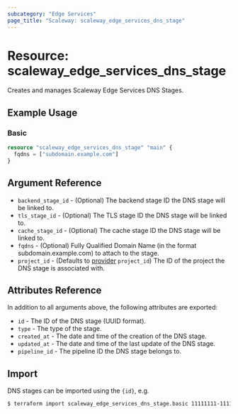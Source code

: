 ```yaml
---
subcategory: "Edge Services"
page_title: "Scaleway: scaleway_edge_services_dns_stage"
---
```


# Resource: scaleway_edge_services_dns_stage

Creates and manages Scaleway Edge Services DNS Stages.

## Example Usage

### Basic

```terraform
resource "scaleway_edge_services_dns_stage" "main" {
  fqdns = ["subdomain.example.com"]
}
```

## Argument Reference

- `backend_stage_id` - (Optional) The backend stage ID the DNS stage will be linked to.
- `tls_stage_id` - (Optional) The TLS stage ID the DNS stage will be linked to.
- `cache_stage_id` - (Optional) The cache stage ID the DNS stage will be linked to.
- `fqdns` - (Optional) Fully Qualified Domain Name (in the format subdomain.example.com) to attach to the stage.
- `project_id` - (Defaults to [provider](../index.md#project_id) `project_id`) The ID of the project the DNS stage is associated with.

## Attributes Reference

In addition to all arguments above, the following attributes are exported:

- `id` - The ID of the DNS stage (UUID format).
- `type` - The type of the stage.
- `created_at` - The date and time of the creation of the DNS stage.
- `updated_at` - The date and time of the last update of the DNS stage.
- `pipeline_id` - The pipeline ID the DNS stage belongs to.

## Import

DNS stages can be imported using the `{id}`, e.g.

```bash
$ terraform import scaleway_edge_services_dns_stage.basic 11111111-1111-1111-1111-111111111111
```
